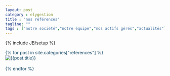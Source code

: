 ```yaml
---
layout: post
category : elygestion
title : "nos références"
tagline: ""
tags : ["notre société","notre équipe","nos actifs gérés","actualités"]
---
```

{% include JB/setup %}
<div class="row"  style="color:#0d405e;">
{% for post in site.categories["references"] %}
       <div class="col-md-6 col-lg-4">
        <img src="{{ ASSET_PATH }}/references/{{post.image}}" class="img-responsive" alt="{{post.title}}">
    <br><br>
    </div>
{% endfor %}
</div>
